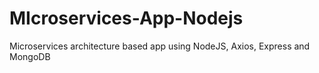 # MIcroservices-App-Nodejs
Microservices architecture based app using NodeJS, Axios, Express and MongoDB
